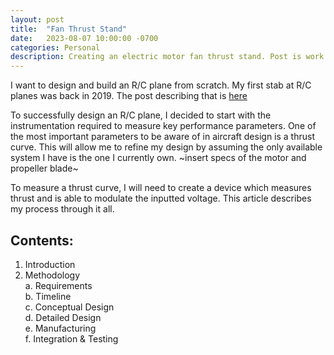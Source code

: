 ```yaml
---
layout: post
title:  "Fan Thrust Stand"
date:   2023-08-07 10:00:00 -0700
categories: Personal
description: Creating an electric motor fan thrust stand. Post is work in progress.
---
```


I want to design and build an R/C plane from scratch. My first stab at R/C planes was back in 2019. The post describing that is [here](https://ram-senthil.github.io/personal/2019/12/15/rc-plane.html)


To successfully design an R/C plane, I decided to start with the instrumentation required to measure key performance parameters. One of the most important parameters to be aware of in aircraft design is a thrust curve. This will allow me to refine my design by assuming the only available system I have is the one I currently own. ~insert specs of the motor and propeller blade~

To measure a thrust curve, I will need to create a device which measures thrust and is able to modulate the inputted voltage. This article describes my process through it all.

## Contents:

1. Introduction
2. Methodology<br>
    a. Requirements<br>
    b. Timeline<br>
    c. Conceptual Design<br>
    d. Detailed Design<br>
    e. Manufacturing<br>
    f. Integration & Testing



